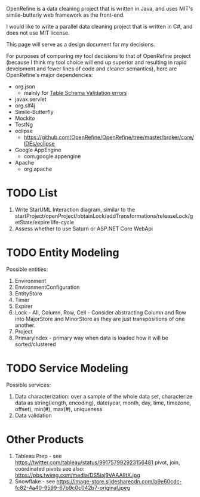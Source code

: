 OpenRefine is a data cleaning project that is written in Java, and uses MIT's simile-butterly web framework as the front-end.

I would like to write a parallel data cleaning project that is written in C#, and does not use MIT license.

This page will serve as a design document for my decisions.

For purposes of comparing my tool decisions to that of OpenRefine project (because I think my tool choice will end up superior and resulting in rapid develpment and fewer lines of code and cleaner semantics), here are OpenRefine's major dependencies:

- org.json
  - mainly for [Table Schema Validation errors](https://github.com/OpenRefine/OpenRefine/blob/master/main/resources/schemas/TableSchemaValidator.json)
- javax.servlet
- org.slf4j
- Simile-Butterfly
- Mockito
- TestNg
- eclipse
  - https://github.com/OpenRefine/OpenRefine/tree/master/broker/core/IDEs/eclipse
- Google AppEngine
  - com.google.appengine
- Apache
  - org.apache

# TODO List

1. Write StarUML Interaction diagram, similar to the startProject/openProject/obtainLock/addTransformations/releaseLock/getState/expire life-cycle
2. Assess whether to use Saturn or ASP.NET Core WebApi 

# TODO Entity Modeling

Possible entities:
1. Environment
2. EnvironmentConfiguration
3. EntityStore
4. Timer
5. Expirer
6. Lock - All, Column, Row, Cell - Consider abstracting Column and Row into MajorStore and MinorStore as they are just transpositions of one another.
7. Project
8. PrimaryIndex - primary way when data is loaded how it will be sorted/clustered

# TODO Service Modeling

Possible services:
1. Data characterization: over a sample of the whole data set, characterize data as string(length, encoding), date(year, month, day, time, timezone, offset), min(#), max(#), uniqueness
2. Data validation

# Other Products
1. Tableau Prep - see https://twitter.com/tableau/status/991757992923156481 pivot, join, coordinated pivots
  see also: https://pbs.twimg.com/media/DS5iaj9VAAAIItX.jpg
2. Snowflake - see https://image-store.slidesharecdn.com/b9e60cdc-fc82-4a40-9599-67b9c0c042b7-original.jpeg
